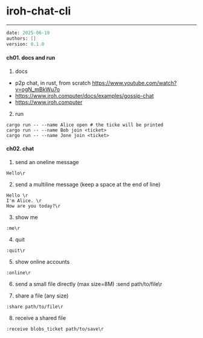 # iroh-chat-cli
---
```meta
date: 2025-06-19
authors: []
version: 0.1.0
```


#### ch01. docs and run
1. docs
- p2p chat, in rust, from scratch
  https://www.youtube.com/watch?v=ogN_mBkWu7o
- https://www.iroh.computer/docs/examples/gossip-chat
- https://www.iroh.computer

2. run
```
cargo run -- --name Alice open # the ticke will be printed
cargo run -- --name Bob join <ticket>
cargo run -- --name Jone join <ticket>
```

#### ch02. chat
1. send an oneline message
```
Hello\r
```

2. send a multiline message (keep a space at the end of line)
```
Hello \r
I'm Alice. \r
How are you today?\r
```

3. show me
```
:me\r
```

4. quit
```
:quit\r
```

5. show online accounts
```
:online\r
```

6. send a small file directly (max size=8M)
:send path/to/file\r

7. share a file (any size)
```
:share path/to/file\r
```

8. receive a shared file
```
:receive blobs_ticket path/to/save\r
```
